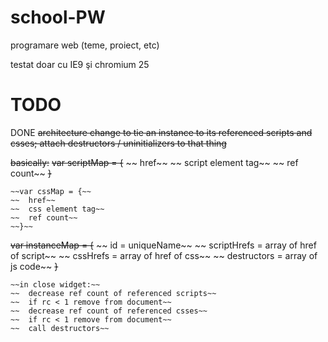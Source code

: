 school-PW
=========

programare web (teme, proiect, etc)

testat doar cu IE9 şi chromium 25

TODO
====

DONE ~~architecture change to tie an instance to its referenced scripts and csses; attach destructors / uninitializers to that thing~~

~~basically:~~
~~var scriptMap = {~~
~~	href~~
~~	script element tag~~
~~	ref count~~
~~}~~
~~~~
~~var cssMap = {~~
~~	href~~
~~	css element tag~~
~~	ref count~~
~~}~~
~~~~
~~var instanceMap = {~~
~~	id = uniqueName~~
~~	scriptHrefs = array of href of script~~
~~	cssHrefs = array of href of css~~
~~	destructors = array of js code~~
~~}~~
~~~~
~~in close widget:~~
~~	decrease ref count of referenced scripts~~
~~	if rc < 1 remove from document~~
~~	decrease ref count of referenced csses~~
~~	if rc < 1 remove from document~~
~~	call destructors~~
